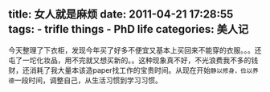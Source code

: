 title: 女人就是麻烦
date: 2011-04-21 17:28:55
tags: 
    - trifle things
    - PhD life
categories: 美人记
---

今天整理了下衣柜，发现今年买了好多不便宜又基本上买回来不能穿的衣服。。。还屯了一坨化妆品，用不完就又想买新的。。这种现象真不好，不光浪费我不多的钱财，还消耗了我大量本该造paper找工作的宝贵时间。从现在开始`静以修身，俭以养德`一段时间，调整自己，从生活习惯到学习习惯。

